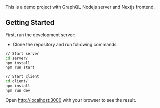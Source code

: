 This is a demo project with GraphQL Nodejs server and Nextjs frontend.

## Getting Started

First, run the development server:

- Clone the repository and run following commands

```bash
// Start server
cd server/
npm install
npm run start

// Start client
cd client/
npm install
npm run dev
```

Open [http://localhost:3000](http://localhost:3000) with your browser to see the result.
